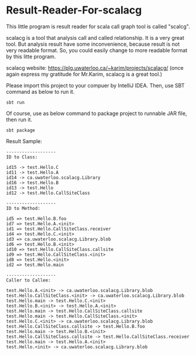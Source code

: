# Result-Reader-For-scalacg

This little program is result reader for scala call graph tool is called "scalcg".

scalacg is a tool that analysis call and called relationship. 
It is a very great tool.
But analysis result have some inconvenience, because result is not very readable format.
So, you could easily change to more readable format by this litte program.

scalacg website: https://plg.uwaterloo.ca/~karim/projects/scalacg/
(once again express my gratitude for Mr.Karim, scalacg is a great tool.)

Please import this project to your compuer by IntelliJ IDEA.
Then, use SBT command as below to run it.
```
sbt run
```

Of course, use as below command to package project to runnable JAR file,
then run it.
```
sbt package
```

Result Sample:
```
-------------------
ID to Class:

id15 -> test.Hello.C
id11 -> test.Hello.A
id14 -> ca.uwaterloo.scalacg.Library
id16 -> test.Hello.B
id13 -> test.Hello
id12 -> test.Hello.CallSiteClass

-------------------
ID to Method:

id5 => test.Hello.B.foo
id7 => test.Hello.A.<init>
id1 => test.Hello.CallSiteClass.receiver
id4 => test.Hello.C.<init>
id3 => ca.uwaterloo.scalacg.Library.blob
id6 => test.Hello.B.<init>
id10 => test.Hello.CallSiteClass.callsite
id9 => test.Hello.CallSiteClass.<init>
id8 => test.Hello.<init>
id2 => test.Hello.main

-------------------
Caller to Callee:

test.Hello.A.<init> -> ca.uwaterloo.scalacg.Library.blob
test.Hello.CallSiteClass.<init> -> ca.uwaterloo.scalacg.Library.blob
test.Hello.main -> test.Hello.C.<init>
test.Hello.B.<init> -> test.Hello.A.<init>
test.Hello.main -> test.Hello.CallSiteClass.callsite
test.Hello.main -> test.Hello.CallSiteClass.<init>
test.Hello.C.<init> -> ca.uwaterloo.scalacg.Library.blob
test.Hello.CallSiteClass.callsite -> test.Hello.B.foo
test.Hello.main -> test.Hello.B.<init>
test.Hello.CallSiteClass.callsite -> test.Hello.CallSiteClass.receiver
test.Hello.main -> test.Hello.A.<init>
test.Hello.<init> -> ca.uwaterloo.scalacg.Library.blob
```
